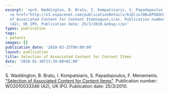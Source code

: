```yaml
---
excerpt: '<p>S. Waddington, B. Bratu, I. Kompatsiaris, S. Papadopoulos, F. Menemenis.
  <a href="http://v3.espacenet.com/publicationDetails/biblio?DB=EPODOC&amp;adjacent=true&amp;locale=en_gb&amp;FT=D&amp;date=20100325&amp;CC=WO&amp;NR=2010033346A2&amp;KC=A2">&quot;Selection
  of Associated Content for Content Items&quot;</a>. Publication number: WO2010033346
  (A2), UK IPO. Publication date: 25/3/2010.&nbsp;</p>'
types: publication
tags:
- patents
images: []
publication_date: '2010-03-25T00:00:00'
layout: publication
title: Selection of Associated Content for Content Items
date: '2010-01-30T13:39:00+02:00'
---
```

<p>S. Waddington, B. Bratu, I. Kompatsiaris, S. Papadopoulos, F. Menemenis. <a href="http://v3.espacenet.com/publicationDetails/biblio?DB=EPODOC&amp;adjacent=true&amp;locale=en_gb&amp;FT=D&amp;date=20100325&amp;CC=WO&amp;NR=2010033346A2&amp;KC=A2">"Selection of Associated Content for Content Items"</a>. Publication number: WO2010033346 (A2), UK IPO. Publication date: 25/3/2010.&nbsp;</p>
